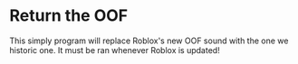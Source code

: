 # Return the OOF
This simply program will replace Roblox's new OOF sound with the one we historic one.
It must be ran whenever Roblox is updated!
